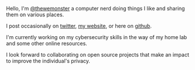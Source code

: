 Hello, I'm [@thewemonster](https://twitter.com/thewemonster) a computer nerd doing things I like and sharing them on various places. 
 
I post occasionally on [twitter](https://twitter.com/thewemonster), [my website](https://thewemonster.com), or here on [github](https://github.com/thewemonster).

I'm currently working on my cybersecurity skills in the way of my home lab and some other online resources.

I look forward to collaborating on open source projects that make an impact to improve the individual's privacy.
